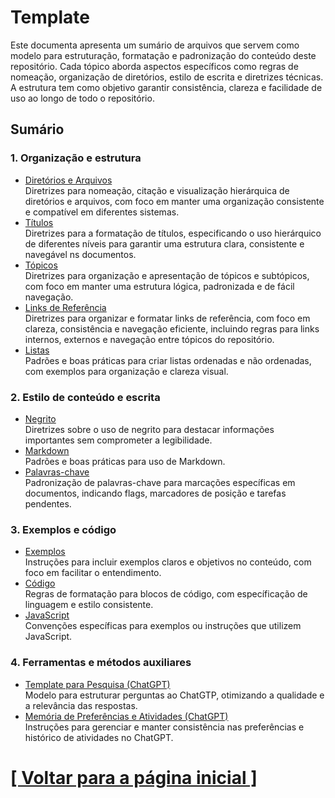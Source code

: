 # Template

Este documenta apresenta um sumário de arquivos que servem como modelo para estruturação, formatação e padronização do conteúdo deste repositório. Cada tópico aborda aspectos específicos como regras de nomeação, organização de diretórios, estilo de escrita e diretrizes técnicas. A estrutura tem como objetivo garantir consistência, clareza e facilidade de uso ao longo de todo o repositório.

## Sumário

### 1. Organização e estrutura

- [Diretórios e Arquivos](./1-organizacao-estrutura/1-diretorios-arquivos/1-diretorios-arquivos.md)  
    Diretrizes para nomeação, citação e visualização hierárquica de diretórios e arquivos, com foco em manter uma organização consistente e compatível em diferentes sistemas.
- [Títulos](./1-organizacao-estrutura/2-titulos.md)  
    Diretrizes para a formatação de títulos, especificando o uso hierárquico de diferentes níveis para garantir uma estrutura clara, consistente e navegável ns documentos.
- [Tópicos](./1-organizacao-estrutura/3-topicos.md)  
    Diretrizes para organização e apresentação de tópicos e subtópicos, com foco em manter uma estrutura lógica, padronizada e de fácil navegação.
- [Links de Referência](./1-organizacao-estrutura/4-links-referencia.md)  
    Diretrizes para organizar e formatar links de referência, com foco em clareza, consistência e navegação eficiente, incluindo regras para links internos, externos e navegação entre tópicos do repositório.
- [Listas](./1-organizacao-estrutura/5-listas.md)  
    Padrões e boas práticas para criar listas ordenadas e não ordenadas, com exemplos para organização e clareza visual.

### 2. Estilo de conteúdo e escrita

- [Negrito](./2-estilo-conteudo-escrita/1-negrito.md)  
    Diretrizes sobre o uso de negrito para destacar informações importantes sem comprometer a legibilidade.
- [Markdown](./2-estilo-conteudo-escrita/2-markdown.md)  
    Padrões e boas práticas para uso de Markdown.
- [Palavras-chave](./2-estilo-conteudo-escrita/3-palavras-chave.md)  
    Padronização de palavras-chave para marcações específicas em documentos, indicando flags, marcadores de posição e tarefas pendentes.

### 3. Exemplos e código

- [Exemplos](./3-exemplos-codigo/1-exemplos.md)  
    Instruções para incluir exemplos claros e objetivos no conteúdo, com foco em facilitar o entendimento.
- [Código]()  
    Regras de formatação para blocos de código, com específicação de linguagem e estilo consistente.
- [JavaScript]()  
    Convenções específicas para exemplos ou instruções que utilizem JavaScript.

### 4. Ferramentas e métodos auxiliares

- [Template para Pesquisa (ChatGPT)]()  
    Modelo para estruturar perguntas ao ChatGTP, otimizando a qualidade e a relevância das respostas.
- [Memória de Preferências e Atividades (ChatGPT)]()  
    Instruções para gerenciar e manter consistência nas preferências e histórico de atividades no ChatGPT.

# [[ Voltar para a página inicial ]](../README.md)